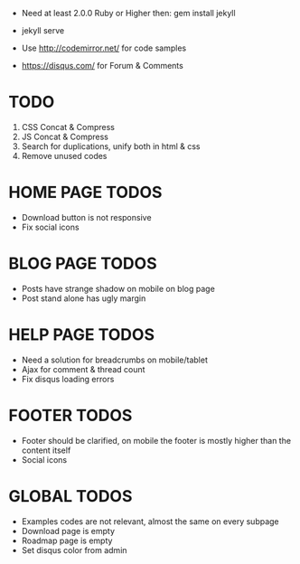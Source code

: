 * Need at least 2.0.0 Ruby or Higher then: gem install jekyll
* jekyll serve

* Use http://codemirror.net/ for code samples
* https://disqus.com/ for Forum & Comments

# TODO

1. CSS Concat & Compress
2. JS Concat & Compress
3. Search for duplications, unify both in html & css
4. Remove unused codes


# HOME PAGE TODOS

* Download button is not responsive
* Fix social icons

# BLOG PAGE TODOS

* Posts have strange shadow on mobile on blog page
* Post stand alone has ugly margin

# HELP PAGE TODOS

* Need a solution for breadcrumbs on mobile/tablet
* Ajax for comment & thread count
* Fix disqus loading errors

# FOOTER TODOS

* Footer should be clarified, on mobile the footer is mostly higher than the content itself
* Social icons

# GLOBAL TODOS

* Examples codes are not relevant, almost the same on every subpage
* Download page is empty
* Roadmap page is empty
* Set disqus color from admin